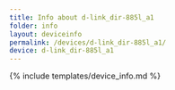 ```yaml
---
title: Info about d-link_dir-885l_a1
folder: info
layout: deviceinfo
permalink: /devices/d-link_dir-885l_a1/
device: d-link_dir-885l_a1
---
```

{% include templates/device_info.md %}
